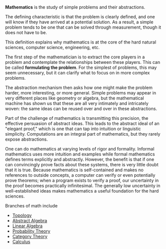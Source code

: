 **Mathematics** is the study of simple problems and their abstractions. 

The defining characteristic is that the problem is clearly defined, and one will know if they have arrived at a potential solution. As a result, a simple problem tends to be one that can be solved through measurement, though it does not have to be.

This definition explains why mathematics is at the core of the hard natural sciences, computer science, engineering, etc.

The first step of the mathematician is to extract the core players in a problem and contemplate the relationships between these players. This can be called **formulating the problem**. For the simplest of problems, this may seem unnecessary, but it can clarify what to focus on in more complex problems.

The abstraction mechanism then asks how one might make the problem harder, more interesting, or more general. Simple problems may appear in very different places like geometry or algebra, but the mathematical machine has shown us that these are all very intimately and intricately woven: the same ideas can be reused over and over in these abstractions.

Part of the challenge of mathematics is transmitting this precision, the effective persuasion of abstract ideas. This leads to the abstract ideal of an "elegant proof," which is one that can tap into intuition or linguistic simplicity. Computations are an integral part of mathematics, but they rarely expose abstractions.

One can do mathematics at varying levels of rigor and formality. Informal mathematics uses more intuition and examples while formal mathematics defines terms explicitly and abstractly. However, the benefit is that if one can convincingly prove facts about these systems, there is very little doubt that it is true. Because mathematics is self-contained and makes no references to outside concepts, a computer can verify or even potentially prove theorems; when a program exists to verify a proof, our uncertainty in the proof becomes practically infinitesimal. The generally low uncertainty in well-established ideas makes mathematics a useful foundation for the hard sciences.

Branches of math include

* [Topology](./Topology/)
* [Abstract Algebra](./Abstract-Algebra/)
* [Linear Algebra](./Linear-Algebra/)
* [Probability Theory](./Probability-Theory/)
* [Category Theory](./Category-Theory/)
* [Calculus](./Calculus/)
